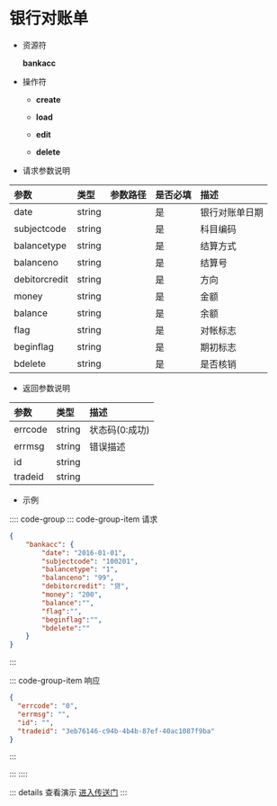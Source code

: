 # 银行对账单

- 资源符

  **bankacc**
  
- 操作符

  - **create** <Badge type="tip" text="v1" vertical="top" />

  - **load** <Badge type="tip" text="v2" vertical="top" />

  - **edit** <Badge type="tip" text="v2" vertical="top" />

  - **delete** <Badge type="tip" text="v2" vertical="top" />

- 请求参数说明

|参数			|类型	|参数路径	|是否必填	|描述					|
|:-				|:-		|:-			|:-			|:-						|
|date			|string |			|是			|银行对账单日期			|
|subjectcode	|string |			|是			|科目编码				|
|balancetype	|string	|			|是			|结算方式				|
|balanceno		|string	|			|是			|结算号					|
|debitorcredit	|string	|			|是			|方向					|
|money			|string	|			|是			|金额					|
|balance		|string	|			|是			|余额					|
|flag			|string	|			|是			|对帐标志				|
|beginflag		|string	|			|是			|期初标志				|
|bdelete		|string	|			|是			|是否核销				|

- 返回参数说明

|参数   |类型     |描述           |
|:-     |:-       |:-            |
|errcode|string   |状态码(0:成功) |
|errmsg |string   |错误描述       |
|id     |string   |               |
|tradeid|string   |               |

- 示例

:::: code-group
::: code-group-item 请求

```json
{
    "bankacc": {
        "date": "2016-01-01",
        "subjectcode": "100201",
        "balancetype": "1",
        "balanceno": "99",
        "debitorcredit": "贷",
        "money": "200",
        "balance":"",
        "flag":"",
        "beginflag":"",
        "bdelete":""
    }
}
```

:::

::: code-group-item 响应

```json
{
  "errcode": "0",
  "errmsg": "",
  "id": "",
  "tradeid": "3eb76146-c94b-4b4b-87ef-40ac1087f9ba"
}
```

:::

:::
::::

::: details 查看演示
[进入传送门](/images/erp/gif/bankacc.gif)
:::
